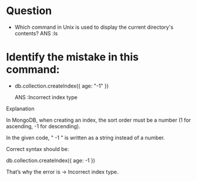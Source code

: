  # Question

+ Which command in Unix is used to display the current directory's contents?
  ANS :ls

# Identify the mistake in this command:

+ db.collection.createIndex({ age: "-1" })

  ANS :Incorrect index type

Explanation

In MongoDB, when creating an index, the sort order must be a number (1 for ascending, -1 for descending).

In the given code, " -1 " is written as a string instead of a number.

Correct syntax should be:

db.collection.createIndex({ age: -1 }) 


That’s why the error is → Incorrect index type.
